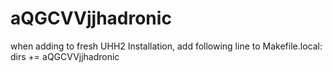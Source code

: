 # aQGCVVjjhadronic
when adding to fresh UHH2 Installation, add following line to Makefile.local:
dirs += aQGCVVjjhadronic
